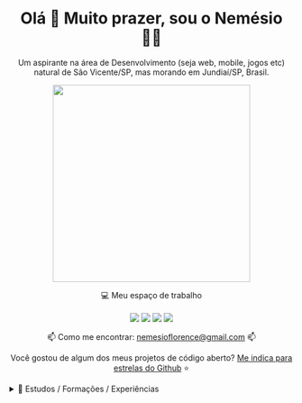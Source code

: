 <h1 align='center'>
  Olá 👋 Muito prazer, sou o Nemésio 👨‍💻
</h1>

<p align='center'>
 Um aspirante na área de Desenvolvimento (seja web, mobile, jogos etc) natural de São Vicente/SP, mas morando em Jundiaí/SP, Brasil.
</p>

<p align='center'>
  <a href="#"><img src="https://github-readme-stats.vercel.app/api?username=NemesioFVF&show_icons=true&count_private=true&theme=dark" width="350"></a>
</p>

<p align='center'>
  💻 Meu espaço de trabalho<br/><br/>
  <img src="https://img.shields.io/badge/windows-%230078D6.svg?&style=for-the-badge&logo=windows&logoColor=white" />
  <img src="https://img.shields.io/badge/intel-core%20i5%2010th-%230071C5.svg?&style=for-the-badge&logo=intel&logoColor=white" />
  <img src="https://img.shields.io/badge/nvidia-gtx%201650-%2376B900.svg?&style=for-the-badge&logo=nvidia&logoColor=white" />
  <img src="https://img.shields.io/badge/RAM-16GB-%230071C5.svg?&style=for-the-badge&logoColor=white" />
</p>

<p align='center'>
  📫 Como me encontrar: <a href='mailto:nemesioflorence@gmail.com'>nemesioflorence@gmail.com</a>  📫
</p>
<p align='center'>
  Você gostou de algum dos meus projetos de código aberto? <a href='https://stars.github.com/nominate/'>Me indica para estrelas do Github</a> ⭐
</p>


<details>
  <summary>📃 Estudos / Formações / Experiências</summary>

## Estudando

- 📖 **Delphi**\
📆 2021\
📍 **Udemy** - Jundiaí, Brasil

- 📖 **Python**\
📆 2021\
📍 **Faculdade iv2** - Jundiaí, Brasil

- 📖 **Angular**\
📆 2021\
📍 **Faculdade iv2** - Jundiaí, Brasil

## Formação

- 📖 **Beginner - Introdução ao Desenvolvimento Web**\
📆 2020 – 2021\
📍 **Faculdade iv2** - Jundiaí, Brasil

- 📖 **Gestão e Governança de Tecnologia da Informação**\
📆 2018 – 2019\
📍 **UNOPAR - Universidade Norte do Paraná** - Jundiaí, Brasil

- 📖 **Engenharia da Computação**\
📆 2012 – 2017\
📍 **Faculdade Anhanguera de Jundiaí** - Jundiaí, Brasil

- 📖 **Técnico em Informática**\
📆 2013 – 2014\
📍 **ETEC - Escola Técnica Estadual de São Paulo** - Jundiaí, Brasil

- 📖 **Técnico em Logística**\
📆 2012 – 2013\
📍 **ETEC - Escola Técnica Estadual de São Paulo** - Jundiaí, Brasil

## Experiências

- 👨‍💻 **Assitente de T.I**\
📆 2018 – atuando no momento\
📍 **Hospital Universitario de Jundiaí** - Jundiaí / São Paulo - Brasil

- 👨‍💻 **Técnico de Informática**\
📆 2015 – 2018\
📍 **Kroton** - Jundiaí / São Paulo - Brasil

- 👨‍💻 **Aprendiz**\
📆 2010 – 2011\
📍 **CCR S.A.** - Jundiaí / São Paulo - Brasil

</details>